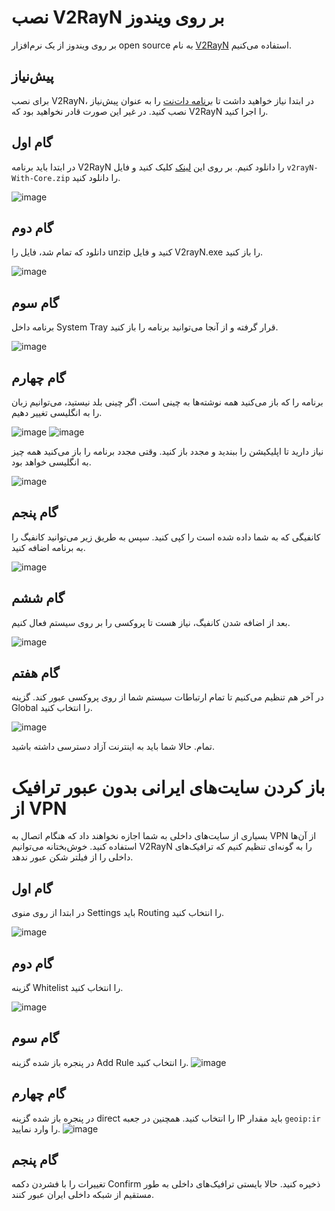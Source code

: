 # نصب V2RayN بر روی ویندوز

بر روی ویندوز از یک نرم‌افزار open source به نام [V2RayN](https://github.com/2dust/v2rayN) استفاده می‌کنیم.

## پیش‌نیاز

برای نصب V2RayN، در ابتدا نیاز خواهید داشت تا [برنامه دات‌نت](https://download.visualstudio.microsoft.com/download/pr/513d13b7-b456-45af-828b-b7b7981ff462/edf44a743b78f8b54a2cec97ce888346/windowsdesktop-runtime-6.0.15-win-x64.exe) را به عنوان پیش‌نیاز نصب کنید. در غیر این صورت قادر نخواهید بود که V2RayN را اجرا کنید.

## گام اول

در ابتدا باید برنامه V2RayN را دانلود کنیم. بر روی این [لینک](https://github.com/2dust/v2rayN/releases/tag/6.23) کلیک کنید و فایل ‍`v2rayN-With-Core.zip` را دانلود کنید. 

![image](https://github.com/iranxray/hope/assets/118040490/d6f1ad0c-5ecc-42f0-bdf3-5009337a7f43)


## گام دوم

دانلود که تمام شد، فایل را unzip‌ کنید و فایل V2rayN.exe را باز کنید. 


![image](https://user-images.githubusercontent.com/118040490/203481188-65c8bec6-54f8-48bb-8f3a-6ba36a06ca70.png)

## گام سوم

برنامه داخل System Tray قرار گرفته و از آنجا می‌توانید برنامه را باز کنید.

![image](https://user-images.githubusercontent.com/118040490/203481553-458b7981-bc98-4b7e-8ef9-b2b77017abd3.png)


## گام چهارم
برنامه را که باز می‌کنید همه نوشته‌ها به چینی است. اگر چینی بلد نیستید، می‌توانیم زبان را به انگلیسی تغییر دهیم.

![image](https://github.com/iranxray/hope/assets/118040490/4d568f66-092a-4f79-880e-191f829ff745)
![image](https://github.com/iranxray/hope/assets/118040490/3e6c2354-6c93-42da-a173-24509dee7082)


نیاز دارید تا اپلیکیشن را ببندید و مجدد باز کنید. وقتی مجدد برنامه را باز می‌کنید همه چیز به انگلیسی خواهد بود.

![image](https://github.com/iranxray/hope/assets/118040490/8cc6769b-da77-41de-91e9-402270e71891)

## گام پنجم

کانفیگی که به شما داده شده است را کپی کنید. سپس به طریق زیر می‌توانید کانفیگ را به برنامه اضافه کنید.

![image](https://github.com/iranxray/hope/assets/118040490/0763aefc-ed47-4cd8-bc1f-58da0e2bb89f)

## گام ششم
بعد از اضافه شدن کانفیگ، نیاز هست تا پروکسی را بر روی سیستم فعال کنیم.

![image](https://github.com/iranxray/hope/assets/118040490/80a6e8c3-cafa-4db6-bf72-af1c49c748b1)

## گام هفتم
در آخر هم تنظیم می‌کنیم تا تمام ارتباطات سیستم شما از روی پروکسی عبور کند. گزینه Global را انتخاب کنید.

![image](https://github.com/iranxray/hope/assets/118040490/2544b3fb-aef1-48ce-a849-d0632b8e8fb5)

تمام. حالا شما باید به اینترنت آزاد دسترسی داشته باشید.



# باز کردن سایت‌های ایرانی بدون عبور ترافیک از VPN
بسیاری از سایت‌های داخلی به شما اجازه نخواهند داد که هنگام اتصال به VPN‌ از آن‌ها استفاده کنید. خوش‌بختانه می‌توانیم V2RayN را به گونه‌ای تنظیم کنیم که ترافیک‌های داخلی را از فیلتر شکن عبور ندهد.

## گام اول
در ابتدا از روی منوی Settings باید Routing را انتخاب کنید.

![image](https://github.com/iranxray/hope/assets/118040490/d6898409-5015-4ef5-bfa6-e546fcce3f4e)

## گام دوم
گزینه Whitelist را انتخاب کنید.

![image](https://github.com/iranxray/hope/assets/118040490/117623e3-1de8-4d01-bead-798ef1ce5dc6)

## گام سوم
در پنجره باز شده گزینه Add Rule را انتخاب کنید.
![image](https://github.com/iranxray/hope/assets/118040490/91e04edf-bfbf-4c61-bb8b-885e0399b987)

## گام چهارم
در پنجره باز شده گزینه direct را انتخاب کنید. همچنین در جعبه IP باید مقدار ‍`geoip:ir` را وارد نمایید.
![image](https://github.com/iranxray/hope/assets/118040490/c30b4b73-c811-4014-b37b-919c3b770d0b)

## گام پنجم
تغییرات را با فشردن دکمه Confirm‌ ذخیره کنید. حالا بایستی ترافیک‌های داخلی به طور مستقیم از شبکه داخلی ایران عبور کنند.
